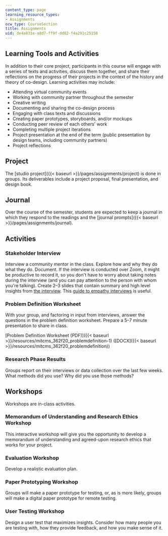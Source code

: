 ```yaml
---
content_type: page
learning_resource_types:
- Assignments
ocw_type: CourseSection
title: Assignments
uid: de4a831e-a8d7-ff9f-dd82-f4a291c25158
---
```


Learning Tools and Activities
-----------------------------

In addition to their core project, participants in this course will engage with a series of texts and activities, discuss them together, and share their reflections on the progress of their projects in the context of the history and theory of co-design. Learning activities may include:

*   Attending virtual community events
*   Working with community partner throughout the semester
*   Creative writing
*   Documenting and sharing the co-design process
*   Engaging with class texts and discussions
*   Creating paper prototypes, storyboards, and/or mockups
*   Conducting peer review of each others' work
*   Completing multiple project iterations
*   Project presentation at the end of the term (public presentation by design teams, including community partners)
*   Project reflections

Project
-------

The [studio project]({{< baseurl >}}/pages/assignments/project) is done in groups. Its deliverables include a project proposal, final presentation, and design book. 

Journal
-------

Over the course of the semester, students are expected to keep a journal in which they respond to the readings and the [journal prompts]({{< baseurl >}}/pages/assignments/journal).

Activities
----------

### Stakeholder Interview

Interview a community mentor in the class. Explore how and why they do what they do. Document. If the interview is conducted over Zoom, it might be productive to record it, so you don't have to worry about taking notes during the interview (and you can pay attention to the person with whom you're talking). Create 2–3 slides that contain summary and high level insights from [the interview](https://www.designkit.org/methods/interview). This [guide to empathy interviews](https://webdesign.tutsplus.com/articles/techniques-of-empathy-interviews-in-design-thinking--cms-31219) is useful.

### Problem Definition Worksheet

With your group, and factoring in input from interviews, answer the questions in the problem definition worksheet. Prepare a 5–7 minute presentation to share in class.

[Problem Definition Worksheet (PDF)]({{< baseurl >}}/resources/mitcms_362f20_problemdefinition-1) ([DOCX]({{< baseurl >}}/resources/mitcms_362f20_problemdefinition))

### Research Phase Results

Groups report on their interviews or data collection over the last few weeks. What methods did you use? Why did you use those methods?

Workshops
---------

Workshops are in-class activities.

### Memorandum of Understanding and Research Ethics Workshop

This interactive workshop will give you the opportunity to develop a memorandum of understanding and agreed-upon research ethics that works for your project.

### Evaluation Workshop

Develop a realistic evaluation plan.

### Paper Prototyping Workshop

Groups will make a paper prototype for testing, or, as is more likely, groups will make a digital paper prototype for remote testing.

### User Testing Workshop

Design a user test that maximizes insights. Consider how many people you are testing with, how they provide feedback, and how you make sense of it.